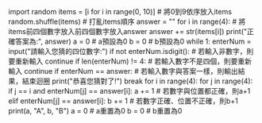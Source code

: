 import random
items = [i for i in range(0, 10)]   # 將0到9依序放入items
random.shuffle(items)               # 打亂items順序
answer = ""
for i in range(4):                  # 將items前四個數字放入前四個數字放入answer
    answer += str(items[i])
print("正確答案為:", answer)
a = 0                               # a預設為0
b = 0                               # b預設為0
while 1:
    enterNum = input("請輸入您猜的四位數字:")
    if not enterNum.isdigit():      # 若輸入非數字，則要重新輸入
        continue
    if len(enterNum) != 4:          # 若輸入數字不是四個，則要重新輸入
        continue
    if enterNum == answer:          # 若輸入數字與答案一樣，則輸出結果，結束迴圈
        print("恭喜您猜對了!")
        break
    for i in range(4):
        for j in range(4):
            if j == i and enterNum[j] == answer[i]:
                a += 1              # 若數字與位置都正確，則a+1
            elif enterNum[j] == answer[i]:
                b += 1              # 若數字正確、位置不正確，則b+1
    print(a, "A", b, "B")
    a = 0                           # a重置為0
    b = 0                           # b重置為0
